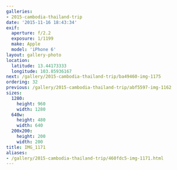```yaml
---
galleries:
- 2015-cambodia-thailand-trip
date: '2015-11-16 18:43:34'
exif:
  aperture: f/2.2
  exposure: 1/1199
  make: Apple
  model: 'iPhone 6'
layout: gallery-photo
location:
  latitude: 13.44173333
  longitude: 103.85936167
next: /gallery/2015-cambodia-thailand-trip/ba49460-img-1175
ordering: 32
previous: /gallery/2015-cambodia-thailand-trip/abf5597-img-1162
sizes:
  1280:
    height: 960
    width: 1280
  640w:
    height: 480
    width: 640
  200x200:
    height: 200
    width: 200
title: IMG_1171
aliases:
- /gallery/2015-cambodia-thailand-trip/460fdc5-img-1171.html
---
```

